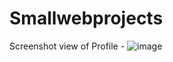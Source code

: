 # Smallwebprojects

Screenshot view of Profile -
![image](https://github.com/tejasrok007/Smallwebprojects/assets/112076692/4e2e3982-12a0-440f-93a6-ee75c25aa4b4)
